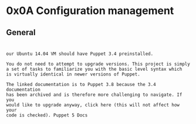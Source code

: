 # 0x0A Configuration management
## General
#
	our Ubuntu 14.04 VM should have Puppet 3.4 preinstalled.

	You do not need to attempt to upgrade versions. This project is simply
	a set of tasks to familiarize you with the basic level syntax which
	is virtually identical in newer versions of Puppet.

	The linked documentation is to Puppet 3.8 because the 3.4 documentation
	has been archived and is therefore more challenging to navigate. If you
	would like to upgrade anyway, click here (this will not affect how your
	code is checked). Puppet 5 Docs